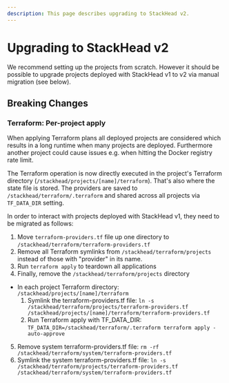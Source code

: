 ```yaml
---
description: This page describes upgrading to StackHead v2.
---
```


# Upgrading to StackHead v2

We recommend setting up the projects from scratch. However it should be possible to upgrade projects deployed with StackHead v1 to v2 via manual migration (see below).

## Breaking Changes

### Terraform: Per-project apply

When applying Terraform plans all deployed projects are considered which results in a long runtime when many projects are deployed.
Furthermore another project could cause issues e.g. when hitting the Docker registry rate limit.

The Terraform operation is now directly executed in the project's Terraform directory (`/stackhead/projects/[name]/terraform`).
That's also where the state file is stored. The providers are saved to `/stackhead/terraform/.terraform` and shared across all projects via `TF_DATA_DIR` setting.

In order to interact with projects deployed with StackHead v1, they need to be migrated as follows:

1. Move `terraform-providers.tf` file up one directory to `/stackhead/terraform/terraform-providers.tf`
2. Remove all Terraform symlinks from `/stackhead/terraform/projects` instead of those with "provider" in its name.
3. Run `terraform apply` to teardown all applications
4. Finally, remove the `/stackhead/terraform/projects` directory
* In each project Terraform directory: `/stackhead/projects/[name]/terraform`
  1. Symlink the terraform-providers.tf file: `ln -s /stackhead/terraform/projects/terraform-providers.tf /stackhead/projects/[name]/terraform/terraform-providers.tf`
  2. Run Terraform apply with TF_DATA_DIR: `TF_DATA_DIR=/stackhead/terraform/.terraform terraform apply -auto-approve`
5. Remove system terraform-providers.tf file: `rm -rf /stackhead/terraform/system/terraform-providers.tf`
6. Symlink the system terraform-providers.tf file: `ln -s /stackhead/terraform/projects/terraform-providers.tf /stackhead/terraform/system/terraform-providers.tf`
